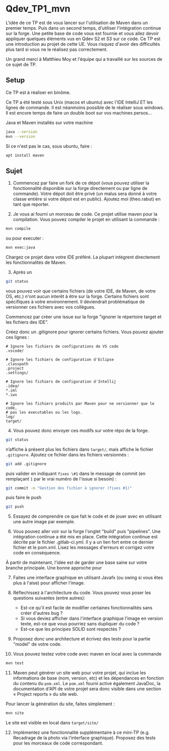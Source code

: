 # Qdev_TP1_mvn

L'idée de ce TP est de vous lancer sur l'utilisation de Maven dans un premier
temps. Puis dans un second temps, d'utiliser l'intégration continue sur la forge.
Une petite base de code vous est fournie et vous allez devoir appliquer quelques
éléments vus en Qdev S2 et S3 sur ce code.
Ce TP est une introduction au projet de cette UE. Vous risquez d'avoir des
difficultés plus tard si vous ne le réalisez pas correctement.

Un grand merci à Matthieu Moy et l'équipe qui a travaillé sur les sources de
ce sujet de TP. 

## Setup

Ce TP est à réaliser en binôme.

Ce TP a été testé sous Unix (macos et ubuntu) avec l'IDE IntelliJ ET les lignes
de commande. Il est néanmoins possible de le réaliser sous windows. Il est encore
temps de faire un double boot sur vos machines persos...

Java et Maven installés sur votre machine
```sh
java --version
mvn --version
```
Si ce n'est pas le cas, sous ubuntu, faire :
```sh
apt install maven
```
## Sujet

1. Commencez par faire un fork de ce dépot (vous pouvez utiliser la
fonctionnalité disponible sur la forge directement ou par ligne de commande).
Votre dépot doit être privé (un malus sera donné à votre classe entière si votre
dépot est en public). Ajoutez moi (theo.rabut) en tant que reporter.

2. Je vous ai fourni un morceau de code. Ce projet utilise maven pour la
compilation. Vous pouvez compiler le projet en utilisant la commande :
```sh
mvn compile
```
ou pour executer :
```sh
mvn exec:java
```
Chargez ce projet dans votre IDE préféré. La plupart intègrent directement les
fonctionnalités de Maven.

3. Après un
```sh
git status
```
vous pouvez voir que certains fichiers (de votre IDE, de Maven, de votre OS,
etc.) n'ont aucun interêt à être sur la forge. Certains fichiers sont
spécifiques à votre environnement. Il deviendrait problématique de versionner
ces fichiers avec vos collègues.

Commencez par créer une issue sur la forge "ignorer le répertoire target et les
fichiers des IDE”.

Créez donc un .gitignore pour ignorer certains fichiers. Vous pouvez ajouter ces
lignes :

```gitignore
# Ignore les fichiers de configurations de VS code
.vscode/

# Ignore les fichiers de configuration d'Eclipse
.classpath
.project
.settings/

# Ignore les fichiers de configuration d'Intellij
.idea/
*.iml
*.iws

# Ignore les fichiers produits par Maven pour ne versionner que le code,
# pas les executables ou les logs.
log/
target/
```
4. Vous pouvez donc envoyer ces modifs sur votre répo de la forge.

```sh
git status
```

n’affiche à présent plus les fichiers dans `target/`, mais affiche le
fichier `.gitignore`. Ajoutez ce fichier dans les fichiers versionnés :

```sh
git add .gitignore
```

puis valider en indiquant `fixes \#1` dans le message de commit (en remplaçant
`1` par le vrai numéro de l'issue si besoin) :

```sh
git commit -m "Gestion des fichier à ignorer (fixes #1)"
```

puis faire le push

```sh
git push
```
5. Essayez de comprendre ce que fait le code et de jouer avec en utilisant une
autre image par exemple.

6. Vous pouvez aller voir sur la forge l'onglet "build" puis "pipelines". Une
intégration continue a été mis en place. Cette intégration continue est décrite
par le fichier .gitlab-ci.yml. Il y a un lien fort entre ce dernier fichier et
le pom.xml.
Lisez les messages d'erreurs et corrigez votre code en conséquence.

À partir de maintenant, l'idée est de garder une base saine sur votre branche
principale. Une bonne approche pour

7. Faites une interface graphique en utilisant Javafx (ou swing si vous êtes
  plus à l'aise) pour afficher l'image.

8. Réflechissez à l'architecture du code. Vous pouvez vous poser les questions
suivantes (entre autres):
   - Est-ce qu'il est facile de modifier certaines fonctionnalités sans créer
   d'autres bug ?
   - Si vous deviez afficher dans l'interface graphique l'image en version texte,
    est-ce que vous pourriez sans
   dupliquer du code ?
   - Est-ce que les principes SOLID sont respectés ?

9. Proposez donc une architecture et écrivez des tests pour la partie "model"
de votre code.

10. Vous pouvez testez votre code avec maven en local avec la commande
```sh
mvn test
```

11. Maven peut générer un site web pour votre projet, qui inclue les informations
de base (nom, version, etc) et les dépendances en fonction du contenu du `pom.xml`.
Le `pom.xml` fourni active également JavaDoc, la documentation d'API de votre
projet sera donc visible dans une section « Project reports » du site web.

Pour lancer la génération du site, faites simplement :

```sh
mvn site
```

Le site est visible en local dans `target/site/`

12. Implémentez une fonctionnalité supplémentaire à ce mini-TP (e.g. Recadrage
  de la photo via l'interface graphique). Proposez des tests pour les morceaux
  de code correspondant.
